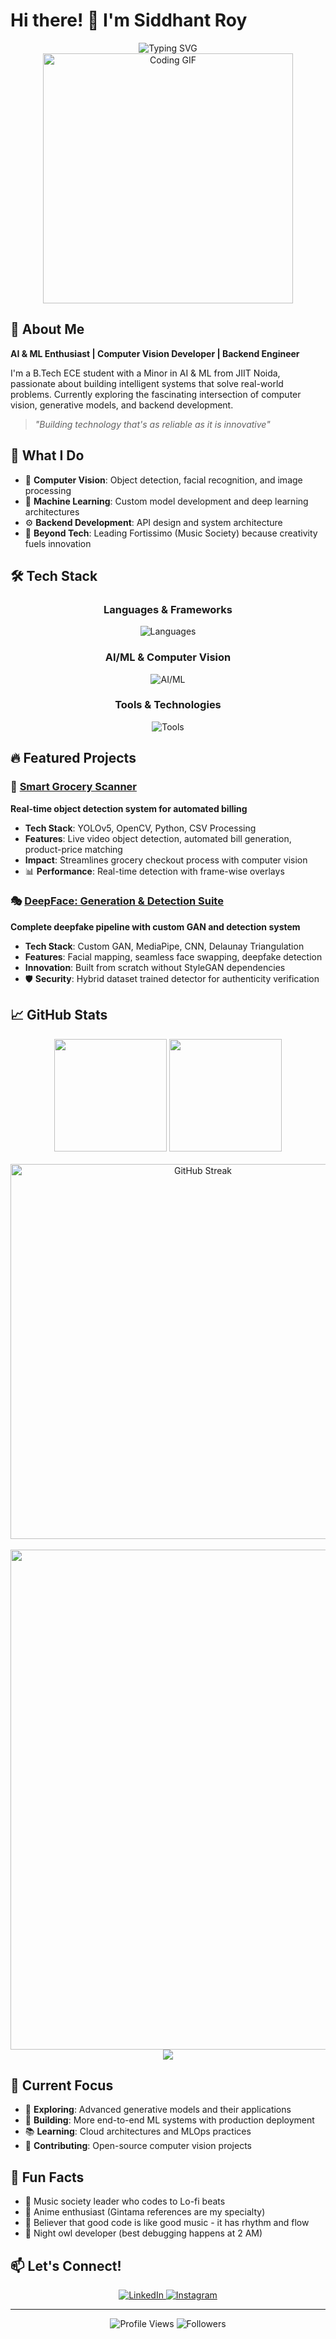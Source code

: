 # Hi there! 👋 I'm Siddhant Roy

<div align="center">
  <img src="https://readme-typing-svg.herokuapp.com?font=Fira+Code&weight=600&size=28&pause=1000&color=58A6FF&center=true&vCenter=true&width=600&lines=AI+%26+ML+Enthusiast+%F0%9F%A4%96;Computer+Vision+Developer+%F0%9F%91%81%EF%B8%8F;Backend+Engineer+%E2%9A%99%EF%B8%8F;Gintama+Fan+%F0%9F%8D%9C" alt="Typing SVG" />
</div>

<div align="center">
  <img src="https://media.giphy.com/media/qgQUggAC3Pfv687qPC/giphy.gif" width="400" alt="Coding GIF"/>
</div>

## 🚀 About Me

**AI & ML Enthusiast | Computer Vision Developer | Backend Engineer**

I'm a B.Tech ECE student with a Minor in AI & ML from JIIT Noida, passionate about building intelligent systems that solve real-world problems. Currently exploring the fascinating intersection of computer vision, generative models, and backend development.

> *"Building technology that's as reliable as it is innovative"*

## 🎯 What I Do

- 🤖 **Computer Vision**: Object detection, facial recognition, and image processing
- 🧠 **Machine Learning**: Custom model development and deep learning architectures
- ⚙️ **Backend Development**: API design and system architecture
- 🎵 **Beyond Tech**: Leading Fortissimo (Music Society) because creativity fuels innovation

## 🛠️ Tech Stack

<div align="center">

### Languages & Frameworks
<img src="https://skillicons.dev/icons?i=python,js,cpp&theme=dark" alt="Languages" />

### AI/ML & Computer Vision
<img src="https://skillicons.dev/icons?i=tensorflow,pytorch,opencv&theme=dark" alt="AI/ML" />

### Tools & Technologies
<img src="https://skillicons.dev/icons?i=git,docker&theme=dark" alt="Tools" />

</div>

## 🔥 Featured Projects

### 🛒 [Smart Grocery Scanner](link-to-repo)
**Real-time object detection system for automated billing**
- **Tech Stack**: YOLOv5, OpenCV, Python, CSV Processing
- **Features**: Live video object detection, automated bill generation, product-price matching
- **Impact**: Streamlines grocery checkout process with computer vision
- 📊 **Performance**: Real-time detection with frame-wise overlays

### 🎭 [DeepFace: Generation & Detection Suite](link-to-repo)
**Complete deepfake pipeline with custom GAN and detection system**
- **Tech Stack**: Custom GAN, MediaPipe, CNN, Delaunay Triangulation
- **Features**: Facial mapping, seamless face swapping, deepfake detection
- **Innovation**: Built from scratch without StyleGAN dependencies
- 🛡️ **Security**: Hybrid dataset trained detector for authenticity verification

## 📈 GitHub Stats

<div align="center">
  
  <!-- Main Stats Row -->
  <img height="180em" src="https://github-readme-stats.vercel.app/api?username=roy-sid&show_icons=true&theme=tokyonight&hide_border=true&count_private=true&include_all_commits=true" />
  <img height="180em" src="https://github-readme-stats.vercel.app/api/top-langs/?username=roy-sid&layout=compact&theme=tokyonight&hide_border=true&langs_count=8" />
  
</div>

<br/>

<div align="center">
  
  <!-- Streak Stats -->
  <img width="600" src="https://github-readme-streak-stats.herokuapp.com/?user=roy-sid&theme=tokyonight&hide_border=true&date_format=M%20j%5B%2C%20Y%5D" alt="GitHub Streak" />
  
</div>

<br/>

<div align="center">
  
  <!-- Activity Graph -->
  <img width="800" src="https://github-readme-activity-graph.vercel.app/graph?username=roy-sid&theme=tokyo-night&hide_border=true&area=true" />
  
</div>

<div align="center">
  <img src="https://quotes-github-readme.vercel.app/api?type=horizontal&theme=tokyonight&quote=Writing%20code%20is%20like%20Gintoki's%20way%20of%20life%20-%20unpredictable,%20occasionally%20brilliant,%20and%20somehow%20it%20all%20works%20out%20in%20the%20end.&author=Siddhant%20Roy" />
</div>

## 🎯 Current Focus

- 🔬 **Exploring**: Advanced generative models and their applications
- 🚀 **Building**: More end-to-end ML systems with production deployment
- 📚 **Learning**: Cloud architectures and MLOps practices
- 🤝 **Contributing**: Open-source computer vision projects

## 🌟 Fun Facts

- 🎼 Music society leader who codes to Lo-fi beats
- 🍜 Anime enthusiast (Gintama references are my specialty)
- 🎯 Believer that good code is like good music - it has rhythm and flow
- 🌙 Night owl developer (best debugging happens at 2 AM)

## 📫 Let's Connect!

<div align="center">
  <a href="https://www.linkedin.com/in/siddhant-roy-6602b0213/" target="_blank">
    <img src="https://skillicons.dev/icons?i=linkedin&theme=dark" alt="LinkedIn" />
  </a>
  <a href="https://www.instagram.com/siddhant_roy_/" target="_blank">
    <img src="https://skillicons.dev/icons?i=instagram&theme=dark" alt="Instagram" />
  </a>
</div>

---

<div align="center">
  <img src="https://komarev.com/ghpvc/?username=roy-sid&color=58A6FF&style=for-the-badge&label=Profile+Views" alt="Profile Views" />
  <img src="https://img.shields.io/github/followers/roy-sid?color=58A6FF&style=for-the-badge&label=Followers" alt="Followers" />
</div>

<div align="center">
